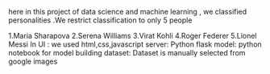 here in this project of data science and machine learning , we classified personalities .We restrict classification to only 5 people

1.Maria Sharapova
2.Serena Williams
3.Virat Kohli
4.Roger Federer
5.Lionel Messi
In
UI : we used html,css,javascript
server: Python flask 
model: python notebook for model building
dataset: Dataset is manually selected from google images
